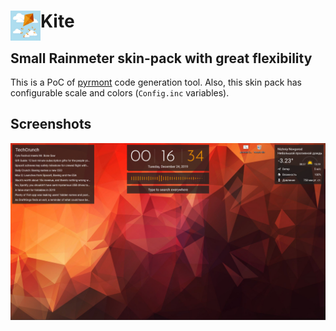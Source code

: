 # Kite <img align="left" width=48 height=48 src="https://github.com/F1uctus/Kite/blob/master/%40Images/Kite.jpg">

## Small Rainmeter skin-pack with great flexibility

This is a PoC of [pyrmont](https://github.com/F1uctus/pyrmont) code generation tool.
Also, this skin pack has configurable scale and colors (`Config.inc` variables).

## Screenshots

![Kite-alpha1](https://github.com/F1uctus/Kite/blob/master/%40Images/Kite-alpha2.png)
